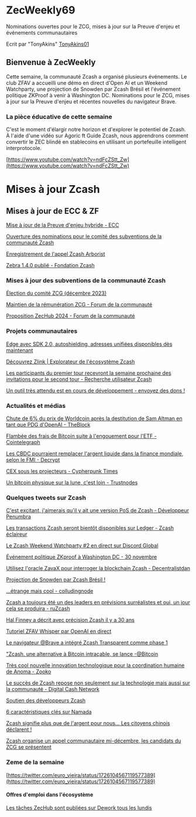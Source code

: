 # ZecWeekly69

Nominations ouvertes pour le ZCG, mises à jour sur la Preuve d'enjeu et événements communautaires

Ecrit par "TonyAkins" [TonyAkins01](https://twitter.com/TonyAkins01)


## Bienvenue à ZecWeekly

Cette semaine, la communauté Zcash a organisé plusieurs événements. Le club ZFAV a accueilli une démo en direct d'Open AI et un Weekend Watchparty, une projection de Snowden par Zcash Brésil et l'événement politique ZKProof à venir à Washington DC. Nominations pour le ZCG, mises à jour sur la Preuve d'enjeu et récentes nouvelles du navigateur Brave.

### La pièce éducative de cette semaine

C'est le moment d'élargir notre horizon et d'explorer le potentiel de Zcash. À l'aide d'une vidéo sur Agoric ft Guide Zcash, nous apprendrons comment convertir le ZEC blindé en stablecoins en utilisant un portefeuille intelligent interprotocole.

[https://www.youtube.com/watch?v=ndFcZStt_Zw](https://www.youtube.com/watch?v=ndFcZStt_Zw)



# Mises à jour Zcash

## Mises à jour de ECC & ZF

[Mise à jour de la Preuve d'enjeu hybride - ECC](https://twitter.com/ElectricCoinCo/status/1724948800316318065)

[Ouverture des nominations pour le comité des subventions de la communauté Zcash](https://zfnd.org/opening-nominations-for-the-zcash-community-grants-committee-december-2023/)

[Enregistrement de l'appel Zcash Arborist](https://www.youtube.com/watch?v=rxr4Gvna680)

[Zebra 1.4.0 publié - Fondation Zcash](https://twitter.com/ZcashFoundation/status/1724168205432762834)


### Mises à jour des subventions de la communauté Zcash

[Élection du comité ZCG (décembre 2023)](https://forum.zcashcommunity.com/t/zcg-committee-election-december-2023/46047)

[Maintien de la rémunération ZCG - Forum de la communauté](https://forum.zcashcommunity.com/t/maintaining-zcg-compensation/46067)

[Proposition ZecHub 2024 - Forum de la communauté](https://forum.zcashcommunity.com/t/zechub-proposal-2024/46077?u=dismad)

### Projets communautaires

[Edge avec SDK 2.0, autoshielding, adresses unifiées disponibles dès maintenant](https://forum.zcashcommunity.com/t/edge-with-sdk-2-0-autoshielding-unified-addresses-now-live/46010)

[Découvrez Zlink | Explorateur de l'écosystème Zcash](https://zlink.click/#network)

[Les participants du premier tour recevront la semaine prochaine des invitations pour le second tour - Recherche utilisateur Zcash](https://twitter.com/UseZcash/status/1725198824174395636)

[Un outil très attendu est en cours de développement - envoyez des dons !](https://twitter.com/thecodebuffet/status/1725665717280735308)

### Actualités et médias

[Chute de 6% du prix de Worldcoin après la destitution de Sam Altman en tant que PDG d'OpenAI - TheBlock](https://www.theblock.co/post/263611/worldcoin-price-drops-6-after-sam-altman-unseated-as-openai-ceo)

[Flambée des frais de Bitcoin suite à l'engouement pour l'ETF - Cointelegraph](https://cointelegraph.com/news/bitcoin-fees-skyrocket-etf-hype)

[Les CBDC pourraient remplacer l'argent liquide dans la finance mondiale, selon le FMI - Decrypt](https://decrypt.co/206351/cbdcs-could-replace-cash-in-global-finance-says-imf)

[CEX sous les projecteurs - Cypherpunk Times](https://www.cypherpunktimes.com/cex-in-view/)

[Un bitcoin physique sur la lune, c'est loin - Trustnodes](https://www.trustnodes.com/2023/11/17/a-physical-bitcoin-on-the-moon-is-far-off)


### Quelques tweets sur Zcash

[C'est excitant, j'aimerais qu'il y ait une version PoS de Zcash - Développeur Penumbra](https://twitter.com/hdevalence/status/1725025109109563622)

[Les transactions Zcash seront bientôt disponibles sur Ledger - Zcash éclaireur](https://twitter.com/ZcashEclaireur/status/1725229902700626071)

[Le Zcash Weekend Watchparty #2 en direct sur Discord Global](https://twitter.com/ZFAVClub/status/1725826859365982376)

[Événement politique ZKproof à Washington DC - 30 novembre](https://twitter.com/zkproof/status/1724852623063359897)

[Utilisez l'oracle ZavaX pour interroger la blockchain Zcash - Decentralistdan](https://twitter.com/decentralistdan/status/1724828864000499888)

[Projection de Snowden par Zcash Brésil !](https://twitter.com/doloresampaio/status/1726010072541626860)

[...étrange mais cool - colludingnode](https://twitter.com/colludingnode/status/1725073920565358833)

[Zcash a toujours été un des leaders en prévisions surréalistes et oui, un jour cela se produira - ruZcash](https://twitter.com/ruzcash/status/1726148346778096104)

[Hal Finney a décrit avec précision Zcash il y a 30 ans](https://twitter.com/z2zcash/status/1725763790988263758)

[Tutoriel ZFAV Whisper par OpenAI en direct](https://twitter.com/zcashbrazil/status/1724853067625930812)

[Le navigateur @Brave a intégré Zcash Transparent comme phase 1](https://twitter.com/zksquirrel/status/1725274587917582458)

["Zcash, une alternative à Bitcoin intraçable, se lance -@Bitcoin](https://twitter.com/Banthys/status/1726150071975370886)

[Très cool nouvelle innovation technologique pour la coordination humaine de Anoma - Zooko](https://twitter.com/zooko/status/1725188892259684577)

[Le succès de Zcash repose non seulement sur la technologie mais aussi sur la communauté - Digital Cash Network](https://twitter.com/DigitalCashNet/status/1726076044489187440)

[Soutien des développeurs Zcash](https://twitter.com/ZcashForum/status/1724994471597846830)

[6 caractéristiques clés sur Namada](https://twitter.com/ZecHub/status/1724079403037024673)

[Zcash signifie plus que de l'argent pour nous… Les citoyens chinois déclarent !](https://twitter.com/zooko/status/1724832522054287422)

[Zcash organise un appel communautaire mi-décembre, les candidats du ZCG se présentent](https://twitter.com/ZcashFoundation/status/1724488377745949020)



### Zeme de la semaine

[https://twitter.com/euro_vieira/status/1726104567119577389](https://twitter.com/euro_vieira/status/1726104567119577389)



#### Offres d'emploi dans l'écosystème

[Les tâches ZecHub sont publiées sur Dework tous les lundis](https://app.dework.xyz/zechub-2424)